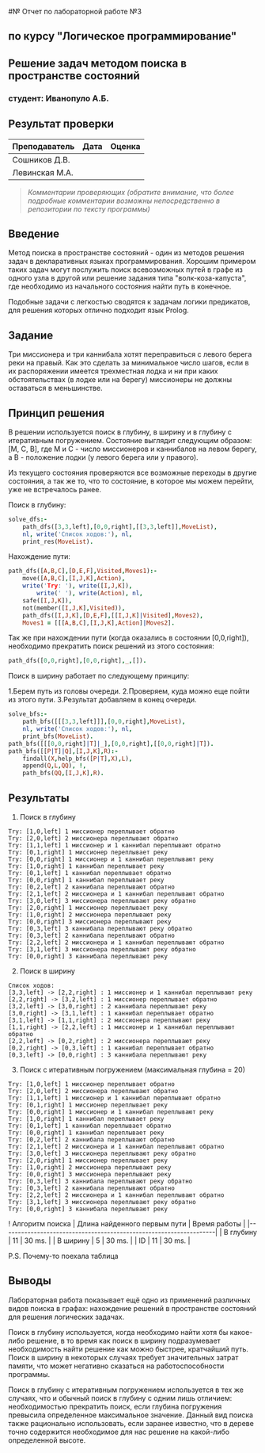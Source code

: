 #№ Отчет по лабораторной работе №3
## по курсу "Логическое программирование"

## Решение задач методом поиска в пространстве состояний

### студент: Иванопуло А.Б.

## Результат проверки

| Преподаватель     | Дата         |  Оценка       |
|-------------------|--------------|---------------|
| Сошников Д.В. |              |               |
| Левинская М.А.|              |               |

> *Комментарии проверяющих (обратите внимание, что более подробные комментарии возможны непосредственно в репозитории по тексту программы)*


## Введение

Метод поиска в пространстве состояний - один из методов решения задач в декларативных языках программирования. Хорошим примером таких задач могут послужить поиск всевозможных путей в графе из одного узла в другой или решение задания типа "волк-коза-капуста", где необходимо из начального состояния найти путь в конечное.

Подобные задачи с легкостью сводятся к задачам логики предикатов, для решения которых отлично подходит язык Prolog.

## Задание
Три миссионера и три каннибала хотят переправиться с левого берега реки на правый. Как это сделать за минимальное число шагов, если в их распоряжении имеется трехместная лодка и ни при каких обстоятельствах (в лодке или на берегу) миссионеры не должны оставаться в меньшинстве.

## Принцип решения

В решении используется поиск в глубину, в ширину и в глубину с итеративным погружением. Состояние выглядит следующим образом: [M, C, B], где M и C - число миссионеров и каннибалов на левом берегу, а B - положение лодки (у левого берега или у правого).

Из текущего состояния проверяются все возможные переходы в другие состояния, а так же то, что то состояние, в которое мы можем перейти, уже не встречалось ранее.

Поиск в глубину:
```prolog
solve_dfs:-
	path_dfs([3,3,left],[0,0,right],[[3,3,left]],MoveList),
	nl, write('Список ходов:'), nl,
	print_res(MoveList).
```
Нахождение пути:
```prolog
path_dfs([A,B,C],[D,E,F],Visited,Moves1):-
	move([A,B,C],[I,J,K],Action),
	write('Try: '), write([I,J,K]),
		write(' '), write(Action), nl,
	safe([I,J,K]),
	not(member([I,J,K],Visited)),
	path_dfs([I,J,K],[D,E,F],[[I,J,K]|Visited],Moves2),
	Moves1 = [[[A,B,C],[I,J,K],Action]|Moves2].
```
Так же при нахождении пути (когда оказались в состоянии [0,0,right]), необходимо прекратить поиск решений из этого состояния:
```prolog
path_dfs([0,0,right],[0,0,right],_,[]).
```
Поиск в ширину работает по следующему принципу:

1.Берем путь из головы очереди.
2.Проверяем, куда можно еще пойти из этого пути.
3.Результат добавляем в конец очереди.

```prolog
solve_bfs:-
	path_bfs([[[3,3,left]]],[0,0,right],MoveList),
	nl, write('Список ходов:'), nl,
	print_bfs(MoveList).
path_bfs([[[0,0,right]|T]|_],[0,0,right],[[0,0,right]|T]).
path_bfs([[P|T]|Q],[I,J,K],R):-
	findall(X,help_bfs([P|T],X),L),
	append(Q,L,QQ), !,
	path_bfs(QQ,[I,J,K],R).
```
## Результаты
1) Поиск в глубину
```
Try: [1,0,left] 1 миссионер переплывает обратно
Try: [2,0,left] 2 миссионера переплывают обратно
Try: [1,1,left] 1 миссионер и 1 каннибал переплывают обратно
Try: [0,1,right] 1 миссионер переплывает реку
Try: [0,0,right] 1 миссионер и 1 каннибал переплывают реку
Try: [1,0,right] 1 каннибал переплывает реку
Try: [0,1,left] 1 каннибал переплывает обратно
Try: [0,0,right] 1 каннибал переплывает реку
Try: [0,2,left] 2 каннибала переплывают обратно
Try: [2,1,left] 2 миссионера и 1 каннибал переплывают обратно
Try: [3,0,left] 3 миссионера переплывают реку обратно
Try: [2,0,right] 1 миссионер переплывает реку
Try: [1,0,right] 2 миссионера переплывают реку
Try: [0,0,right] 3 миссионера переплывают реку
Try: [0,3,left] 3 каннибала переплывают реку обратно
Try: [0,3,left] 2 каннибала переплывают обратно
Try: [2,2,left] 2 миссионера и 1 каннибал переплывают обратно
Try: [3,1,left] 3 миссионера переплывают реку обратно
Try: [0,0,right] 3 каннибала переплывают реку
```
2) Поиск в ширину
```
Список ходов:
[3,3,left] -> [2,2,right] : 1 миссионер и 1 каннибал переплывают реку
[2,2,right] -> [3,2,left] : 1 миссионер переплывает обратно
[3,2,left] -> [3,0,right] : 2 каннибала переплывают реку
[3,0,right] -> [3,1,left] : 1 каннибал переплывает обратно
[3,1,left] -> [1,1,right] : 2 миссионера переплывают реку
[1,1,right] -> [2,2,left] : 1 миссионер и 1 каннибал переплывают обратно
[2,2,left] -> [0,2,right] : 2 миссионера переплывают реку
[0,2,right] -> [0,3,left] : 1 каннибал переплывает обратно
[0,3,left] -> [0,0,right] : 3 каннибала переплывают реку
```
3) Поиск с итеративным погружением (максимальная глубина = 20)
```
Try: [1,0,left] 1 миссионер переплывает обратно
Try: [2,0,left] 2 миссионера переплывают обратно
Try: [1,1,left] 1 миссионер и 1 каннибал переплывают обратно
Try: [0,1,right] 1 миссионер переплывает реку
Try: [0,0,right] 1 миссионер и 1 каннибал переплывают реку
Try: [1,0,right] 1 каннибал переплывает реку
Try: [0,1,left] 1 каннибал переплывает обратно
Try: [0,0,right] 1 каннибал переплывает реку
Try: [0,2,left] 2 каннибала переплывают обратно
Try: [2,1,left] 2 миссионера и 1 каннибал переплывают обратно
Try: [3,0,left] 3 миссионера переплывают реку обратно
Try: [2,0,right] 1 миссионер переплывает реку
Try: [1,0,right] 2 миссионера переплывают реку
Try: [0,0,right] 3 миссионера переплывают реку
Try: [0,3,left] 3 каннибала переплывают реку обратно
Try: [0,3,left] 2 каннибала переплывают обратно
Try: [2,2,left] 2 миссионера и 1 каннибал переплывают обратно
Try: [3,1,left] 3 миссионера переплывают реку обратно
Try: [0,0,right] 3 каннибала переплывают реку
```
! Алгоритм поиска |  Длина найденного первым пути  |  Время работы  |
|-------------------------------------------------------------------|
| В глубину       |                 11               |      30 ms.          |
| В ширину        |                 5               |      30 ms.          |
| ID              |                 11               |      30 ms.          |

P.S. Почему-то поехала таблица

## Выводы

Лабораторная работа показывает ещё одно из применений различных видов поиска в графах: нахождение решений в пространстве состояний для решения логических задачах.

Поиск в глубину используется, когда необходимо найти хотя бы какое-либо решение, в то время как поиск в ширину подразумевает необходимость найти решение как можно быстрее, кратчайший путь. Поиск в ширину в некоторых случаях требует значительных затрат памяти, что может негативно сказаться на работоспособности программы.

Поиск в глубину с итеративным погружением используется в тех же случаях, что и обычный поиск в глубину с одним лишь отличием: необходимостью прекратить поиск, если глубина погружения превысила определенное максимальное значение. Данный вид поиска также рационально использовать, если заранее известно, что в дереве точно содержится необходимое для нас решение на какой-либо определенной высоте.




